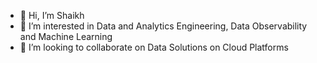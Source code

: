 - 👋 Hi, I’m Shaikh
- 👀 I’m interested in Data and Analytics Engineering, Data Observability and Machine Learning
- 🧠 I’m looking to collaborate on Data Solutions on Cloud Platforms

<!---
shkh-de-ds/shkh-de-ds is a ✨ special ✨ repository because its `README.md` (this file) appears on your GitHub profile.
You can click the Preview link to take a look at your changes.
--->
